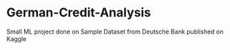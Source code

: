 # German-Credit-Analysis
Small ML project done on Sample Dataset from Deutsche Bank published on Kaggle
